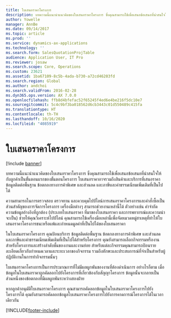```yaml
---
title: ใบเสนอราคาโครงการ
description: บทความนี้แนะนำแนวคิดของใบเสนอราคาโครงการ ซึ่งคุณสามารถใช้เพื่อเสนอข้อเสนอที่น่าสนใจให้กับลูกค้าเป็นขั้นตอนแรกของขั้นตอนโครงการ ใบเสนอราคาอาจรวมถึงสินค้าและบริการที่เสนอราคา ข้อมูลติดต่อพื้นฐาน ข้อตกลงทางการค้าพิเศษ และส่วนลด และภาษีและค่าธรรมเนียมเพิ่มเติมที่เป็นไปได้
author: Yowelle
manager: AnnBe
ms.date: 09/14/2017
ms.topic: article
ms.prod: ''
ms.service: dynamics-ax-applications
ms.technology: ''
ms.search.form: SalesQuotationProjTable
audience: Application User, IT Pro
ms.reviewer: josaw
ms.search.scope: Core, Operations
ms.custom: 23621
ms.assetid: 1ba67109-8c5b-4ada-b730-a72cd46203fd
ms.search.region: Global
ms.author: andchoi
ms.search.validFrom: 2016-02-28
ms.dyn365.ops.version: AX 7.0.0
ms.openlocfilehash: ffb8d4bfefac52f65245f4ed6e4be216f5dc10e7
ms.sourcegitcommit: 5c4c9bf3ba018562d6cb3443c01d550489c415fa
ms.translationtype: HT
ms.contentlocale: th-TH
ms.lasthandoff: 10/16/2020
ms.locfileid: "4085919"
---
```

# <a name="project-quotations"></a>ใบเสนอราคาโครงการ

[!include [banner](../includes/banner.md)]

บทความนี้แนะนำแนวคิดของใบเสนอราคาโครงการ ซึ่งคุณสามารถใช้เพื่อเสนอข้อเสนอที่น่าสนใจให้กับลูกค้าเป็นขั้นตอนแรกของขั้นตอนโครงการ ใบเสนอราคาอาจรวมถึงสินค้าและบริการที่เสนอราคา ข้อมูลติดต่อพื้นฐาน ข้อตกลงทางการค้าพิเศษ และส่วนลด และภาษีและค่าธรรมเนียมเพิ่มเติมที่เป็นไปได้ 

ความสามารถในการตรวจสอบ ตรวจทาน และควบคุมไปป์ไลน์การเสนอราคาโครงการและคำสั่งซื้อเป็นส่วนสำคัญของการจัดการโครงการ เครื่องมือต่างๆ สามารถช่วยงานเหล่านี้ได้ ตัวอย่างเช่น คำจำกัดความข้อมูลอ้างอิงที่ถูกต้อง (ประเภทใบเสนอราคา ที่มาของใบเสนอราคา และการพยากรณ์และความน่าจะเป็น) ช่วยให้คุณวิเคราะห์ไปป์ไลน์ คุณสามารถใช้เครื่องมือเหล่านี้เพื่อจัดหมวดหมู่สาเหตุที่ทำให้ใบเสนอราคาโครงการชนะหรือแพ้และกำหนดมูลค่าที่เป็นไปได้ของใบเสนอราคา 

ในใบเสนอราคาโครงการ คุณป้อนบริการ ข้อมูลติดต่อพื้นฐาน ข้อตกลงทางการค้าพิเศษ และส่วนลด และภาษีและค่าธรรมเนียมเพิ่มเติมที่เป็นไปได้สำหรับโครงการ คุณยังสามารถเลือกกิจกรรมหรืองานสำหรับโครงการและสร้างลำดับชั้นของงานและงานย่อย สำหรับแต่ละกิจกรรมคุณสามารถป้อนรายละเอียดเกี่ยวกับกำหนดเวลาและระยะเวลาของกิจกรรม รวมถึงทักษะและประสบการณ์ที่จำเป็นสำหรับผู้ปฏิบัติงานในการทำกิจกรรมนั้นๆ 

ใบเสนอราคาโครงการเป็นการประมาณการที่ไม่มีผลผูกพันของงานที่ต้องดำเนินการ อย่างไรก็ตาม เมื่อข้อมูลในใบเสนอราคาถูกคัดลอกไปยังโครงการที่เกี่ยวข้องกับสัญญาโครงการ ข้อมูลนั้นจะกลายเป็นส่วนหนึ่งของข้อตกลงที่มีผลผูกพันระหว่างสองฝ่าย 

หากลูกค้าอนุมัติใบเสนอราคาโครงการ คุณสามารถคัดลอกข้อมูลในใบเสนอราคาโครงการไปยังโครงการได้ คุณยังสามารถคัดลอกข้อมูลใบเสนอราคาโครงการไปยังการคาดการณ์โครงการได้ในเวลาเดียวกัน





[!INCLUDE[footer-include](../includes/footer-banner.md)]
